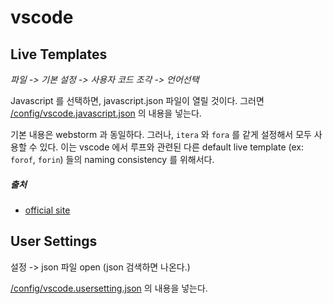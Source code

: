 # vscode

## Live Templates
*파일 -> 기본 설정 -> 사용자 코드 조각 -> 언어선택*  
  
Javascript 를 선택하면, javascript.json 파일이 열릴 것이다.  그러면 [/config/vscode.javascript.json](../config/vscode.javascript.json) 의 내용을 넣는다. 
  
기본 내용은 webstorm 과 동일하다. 그러나, `itera` 와 `fora` 를 같게 설정해서 모두 사용할 수 있다. 이는 vscode 에서 루프와 관련된 다른 default live template (ex: `forof`, `forin`) 들의 naming consistency 를 위해서다.

##### 출처
* [official site](https://code.visualstudio.com/docs/editor/userdefinedsnippets)

## User Settings
설정 -> json 파일 open (json 검색하면 나온다.)

[/config/vscode.usersetting.json](../config/vscode.usersetting.json) 의 내용을 넣는다. 
